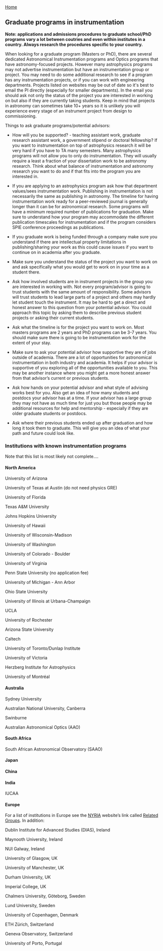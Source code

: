 [Home](index.md)

## Graduate programs in instrumentation

**Note: applications and admissions procedures to graduate school/PhD programs vary a lot between coutries and even within institutes in a country. Always research the procedures specific to your country.**

When looking for a graduate program (Masters or PhD), there are several dedicated Astronomical Instrumentation programs and Optics programs that have astronomy-focused projects. However many astrophysics programs may not advertise instrumentation but have an instrumentation group or project. You may need to do some additional research to see if a program has any instrumentation projects, or if you can work with engineering departments. Projects listed on websites may be out of date so it's best to email the PI directly (especially for smaller departments). In the email you should ask not only the status of the project you are interested in working on but also if they are currently taking students. Keep in mind that projects in astronomy can sometimes take 10+ years so it is unlikely you will experience every stage of an instrument project from design to commissioning. 

Things to ask graduate programs/potential advisors:

* How will you be supported? - teaching assistant work, graduate research assistant work, a government stipend or doctoral fellowship? If you want to instrumentation on top of astrophysics research it will be very hard if you have to TA many semesters. Many astrophysics programs will not allow you to only do instrumentation. They will usually require a least a fraction of your dissertation work to be astronomy research. Think about what balance of instrumentation and astronomy research you want to do and if that fits into the program you are interested in.


* If you are applying to an astrophysics program ask how that department values/sees instrumentation work. Publishing in instrumentation is not necessarily the same as publishing in astronomy. The timeline for having instrumentation work ready for a peer-reviewed journal is generally longer than it can be for astronomical research. Some programs will have a minimum required number of publications for graduation. Make sure to understand how your program may accommodate the different publication timescales for instrumentation and if the program considers SPIE conference proceedings as publications. 


* If you graduate work is being funded through a company make sure you understand if there are intellectual property limitations in publishing/sharing your work as this could cause issues if you want to continue on in academia after you graduate. 


* Make sure you understand the status of the project you want to work on and ask specifically what you would get to work on in your time as a student there.


* Ask how involved students are in instrument projects in the group you are interested in working with. Not every program/advisor is going to trust students with the same amount of responsibility. Some advisors will trust students to lead large parts of a project and others may hardly let student touch the instrument. It may be hard to get a direct and honest answer to this question from your potential advisor. You could approach this topic by asking them to describe previous student projects or asking their current students. 


* Ask what the timeline is for the project you want to work on. Most masters programs are 2 years and PhD programs can be 3-7 years. You should make sure there is going to be instrumentation work for the extent of your stay. 


* Make sure to ask your potential advisor how supportive they are of jobs outside of academia. There are a lot of opportunities for astronomical instrumentation in both industry and academia. It helps if your advisor is supportive of you exploring all of the opportunities available to you. This may be another instance where you might get a more honest answer from that advisor’s current or previous students.

* Ask how hands on your potential advisor and what style of advising works best for you. Also get an idea of how many students and postdocs your advisor has at a time. If your advisor has a large group they may not have as much time for just you but those people may be additional resources for help and mentorship - especially if they are older graduate students or postdocs. 

* Ask where their previous students ended up after graduation and how long it took them to graduate. This will give you an idea of what your path and future could look like. 


### Institutions with known instrumentation programs

Note that this list is most likely not complete....

#### North America
University of Arizona 

University of Texas at Austin (do not need physics GRE) 

University of Florida

Texas A&M University 

Johns Hopkins University

University of Hawaii

University of Wisconsin-Madison

University of Washington

University of Colorado - Boulder

University of Virginia 

Penn State University (no application fee)

University of Michigan - Ann Arbor 

Ohio State University 

University of Illinois at Urbana-Champaign

UCLA 

University of Rochester 

Arizona State University 

Caltech 

University of Toronto/Dunlap Institute

University of Victoria

Herzberg Institute for Astrophysics

University of Montréal

#### Australia

Sydney University

Australian National University, Canberra

Swinburne 

Australian Astronomical Optics (AAO)

#### South Africa 

South African Astronomical Observatory (SAAO)

#### Japan

#### China 

#### India 

IUCAA 

#### Europe
For a list of institutions in Europe see the [NYRIA](http://astro-instrumentation.blogspot.com/p/about-us.html) website’s link called [Related Groups](http://astro-instrumentation.blogspot.com/p/other-groups.html). In addition: 

Dublin Institute for Advanced Studies (DIAS), Ireland

Maynooth University, Ireland

NUI Galway, Ireland

University of Glasgow, UK

University of Manchester, UK

Durham University, UK

Imperial College, UK

Chalmers University, Göteborg, Sweden

Lund University, Sweden

University of Copenhagen, Denmark

ETH Zürich, Switzerland

Geneva Observatory, Switzerland

University of Porto, Portugal

